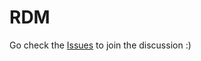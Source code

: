 RDM
===

Go check the [Issues](https://github.com/research-development-meetup/discussion) to join the discussion :) 
